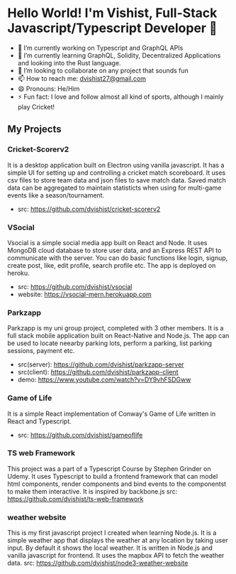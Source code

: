 # Hello World! I'm Vishist, Full-Stack Javascript/Typescript Developer 👋

- 🔭 I’m currently working on Typescript and GraphQL APIs
- 🌱 I’m currently learning GraphQL, Solidity, Decentralized Applications and looking into the Rust language.
- 👯 I’m looking to collaborate on any project that sounds fun
- 📫 How to reach me: dvishist27@gmail.com
- 😄 Pronouns: He/Him
- ⚡ Fun fact: I love and follow almost all kind of sports, although I mainly play Cricket!


## My Projects

### Cricket-Scorerv2
It is a desktop application built on Electron using vanilla javascript. It has a simple UI for setting up and controlling a cricket match scoreboard. It uses csv files to store team data and json files to save match data. Saved match data can be aggregated to maintain statisticts when using for multi-game events like a season/tournament.
- src: https://github.com/dvishist/cricket-scorerv2


### VSocial
Vsocial is a simple social media app built on React and Node. It uses MongoDB cloud database to store user data, and an Express REST API to communicate with the server. You can do basic functions like login, signup, create post, like, edit profile, search profile etc. The app is deployed on heroku.
- src: https://github.com/dvishist/vsocial
- website: https://vsocial-mern.herokuapp.com

### Parkzapp
Parkzapp is my uni group project, completed with 3 other members. It is a full stack mobile application built on React-Native and Node.js. The app can be used to locate neearby parking lots, perform a parking, list parking sessions, payment etc.
- src(server): https://github.com/dvishist/parkzapp-server
- src(client): https://github.com/dvishist/parkzapp-client
- demo: https://www.youtube.com/watch?v=DY9vhFSDGww

### Game of Life
It is a simple React implementation of Conway's Game of Life written in React and Typescript.
- src: https://github.com/dvishist/gameoflife

### TS web Framework
This project was a part of a Typescript Course by Stephen Grinder on Udemy. It uses Typescript to build a frontend framework that can model html components, render components and bind events to the componentst to make them interactive. It is inspired by backbone.js
src: https://github.com/dvishist/ts-web-framework

### weather website
This is my first javascript project I created when learning Node.js. It is a simple weather app that displays the weather at any location by taking user input. By default it shows the local weather. It is written in Node.js and vanilla javascript for frontend. It uses the mapbox API to fetch the weather data.
src: https://github.com/dvishist/node3-weather-website
